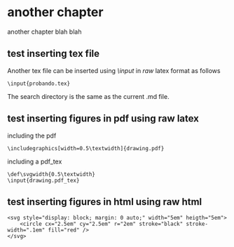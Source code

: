 # another chapter

another chapter blah blah

## test inserting tex file

Another tex file can be inserted using _\input_ in _raw_ latex format as follows

```@raw latex
\input{probando.tex}
```

The search directory is the same as the current .md file.

## test inserting figures in pdf using raw latex


including the pdf
```@raw latex
\includegraphics[width=0.5\textwidth]{drawing.pdf}
```

including a pdf_tex

```@raw latex
\def\svgwidth{0.5\textwidth}
\input{drawing.pdf_tex}
```



## test inserting figures in html using raw html

```@raw html
<svg style="display: block; margin: 0 auto;" width="5em" heigth="5em">
	<circle cx="2.5em" cy="2.5em" r="2em" stroke="black" stroke-width=".1em" fill="red" />
</svg>
```
